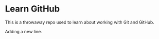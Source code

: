 # Learn GitHub

This is a throwaway repo used to learn about working with Git and GitHub.

Adding a new line. 
